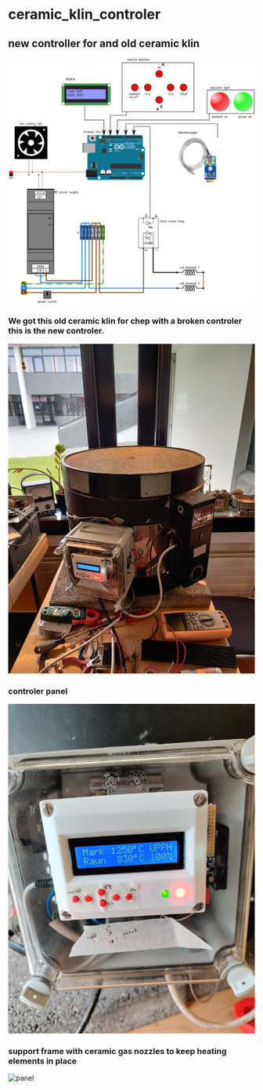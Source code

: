 # ceramic_klin_controler
## new controller for and old ceramic klin
![controler diagram](diagram_ceramic_styring.png) 
### We got this old ceramic klin for chep with a broken controler this is the new controler.
![overview](204601945_160962356054342_4558080065145708140_n.jpg)

### controler panel
![panel](202588124_164571405691427_8074129390118268921_n.jpg)

### support frame with ceramic gas nozzles to keep heating elements in place
![panel](IMG_20220118_162630.jpg)
